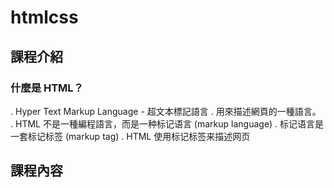 # htmlcss

## 課程介紹

### 什麼是 HTML？
. Hyper Text Markup Language - 超文本標記語言
. 用來描述網頁的一種語言。
. HTML 不是一種編程語言，而是一种标记语言 (markup language)
. 标记语言是一套标记标签 (markup tag)
. HTML 使用标记标签来描述网页

## 課程內容
